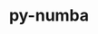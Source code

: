 ---
title: "py-numba"
layout: cache
categories: [package, develop]
meta: {"compilers": ["gcc@11.1.0", "gcc@11.4.0", "gcc@9.4.0", "intel-oneapi-compilers@2024.2.1"], "num_specs": 99, "num_specs_by_stack": {"data-vis-sdk": 13, "e4s": 52, "e4s-neoverse_v1": 5, "e4s-oneapi": 12, "e4s-power": 4, "e4s-rocm-external": 13, "root": 99}, "oss": ["ubuntu20.04", "ubuntu22.04"], "platforms": ["linux"], "stacks": ["data-vis-sdk", "e4s", "e4s-neoverse_v1", "e4s-oneapi", "e4s-power", "e4s-rocm-external", "root"], "targets": ["neoverse_v1", "ppc64le", "x86_64_v3"], "versions": ["0.58.1", "0.59.1", "0.60.0", "0.61.0"]}
spec_details: [{"compiler": "gcc@11.4.0", "hash": "2gt7vo4m56qusnpng6cf2q7n3t5v7eyd", "os": "ubuntu22.04", "platform": "linux", "size": "-", "stacks": ["e4s", "root"], "target": "x86_64_v3", "variants": ["build_system=python_pip", "~tbb"], "versions": ["0.59.1"]}, {"compiler": "gcc@11.4.0", "hash": "2ty75atjrqy4rhf6juzupgeku6f75do5", "os": "ubuntu22.04", "platform": "linux", "size": "-", "stacks": ["e4s-neoverse_v1", "root"], "target": "neoverse_v1", "variants": ["build_system=python_pip", "~tbb"], "versions": ["0.58.1"]}, {"compiler": "gcc@11.1.0", "hash": "3hemmoc2v5nhokg5jwt6jkmyvipdog6x", "os": "ubuntu20.04", "platform": "linux", "size": "-", "stacks": ["data-vis-sdk", "root"], "target": "x86_64_v3", "variants": ["build_system=python_pip", "~tbb"], "versions": ["0.59.1"]}, {"compiler": "gcc@11.4.0", "hash": "3nnpieml3quj655hibymmrpexap4npgi", "os": "ubuntu22.04", "platform": "linux", "size": "-", "stacks": ["e4s", "root"], "target": "x86_64_v3", "variants": ["build_system=python_pip", "~tbb"], "versions": ["0.61.0"]}, {"compiler": "gcc@11.4.0", "hash": "42k4etpyd3duz2vc437rkz2kw4vlyyen", "os": "ubuntu22.04", "platform": "linux", "size": "-", "stacks": ["e4s-rocm-external", "root"], "target": "x86_64_v3", "variants": ["build_system=python_pip", "~tbb"], "versions": ["0.59.1"]}, {"compiler": "gcc@11.4.0", "hash": "45h5bm6mczfkqmjpbppyjyrzfiedydyv", "os": "ubuntu22.04", "platform": "linux", "size": "-", "stacks": ["e4s", "root"], "target": "x86_64_v3", "variants": ["build_system=python_pip", "~tbb"], "versions": ["0.59.1"]}, {"compiler": "gcc@11.1.0", "hash": "4t4wu74ah24j2gojz2gdx6xbkazkbbom", "os": "ubuntu20.04", "platform": "linux", "size": "-", "stacks": ["data-vis-sdk", "root"], "target": "x86_64_v3", "variants": ["build_system=python_pip", "~tbb"], "versions": ["0.59.1"]}, {"compiler": "gcc@11.4.0", "hash": "4x5kr3jk4he365fmrmhlmyhqs74mbfu5", "os": "ubuntu22.04", "platform": "linux", "size": "-", "stacks": ["e4s-rocm-external", "root"], "target": "x86_64_v3", "variants": ["build_system=python_pip", "~tbb"], "versions": ["0.59.1"]}, {"compiler": "gcc@11.4.0", "hash": "5acbxch5vtoc7l2rtmlawj5hu7ht4row", "os": "ubuntu22.04", "platform": "linux", "size": "-", "stacks": ["e4s-neoverse_v1", "root"], "target": "neoverse_v1", "variants": ["build_system=python_pip", "~tbb"], "versions": ["0.58.1"]}, {"compiler": "intel-oneapi-compilers@2024.2.1", "hash": "5jxarcasuugzvoxkltvqeduw32s367eo", "os": "ubuntu22.04", "platform": "linux", "size": "-", "stacks": ["e4s-oneapi", "root"], "target": "x86_64_v3", "variants": ["build_system=python_pip", "~tbb"], "versions": ["0.59.1"]}, {"compiler": "gcc@11.4.0", "hash": "5olwrwhoyjlvd7n3uin57h3k2twqitfr", "os": "ubuntu22.04", "platform": "linux", "size": "-", "stacks": ["e4s", "root"], "target": "x86_64_v3", "variants": ["build_system=python_pip", "~tbb"], "versions": ["0.59.1"]}, {"compiler": "gcc@11.4.0", "hash": "5slt45cuhp7pgk6r6d42wkrunep7hitx", "os": "ubuntu22.04", "platform": "linux", "size": "-", "stacks": ["e4s", "root"], "target": "x86_64_v3", "variants": ["build_system=python_pip", "~tbb"], "versions": ["0.59.1"]}, {"compiler": "gcc@11.4.0", "hash": "67nply4tpgbvtv5sb2gw3p5k577jlkkk", "os": "ubuntu22.04", "platform": "linux", "size": "-", "stacks": ["e4s", "root"], "target": "x86_64_v3", "variants": ["build_system=python_pip", "~tbb"], "versions": ["0.61.0"]}, {"compiler": "gcc@11.4.0", "hash": "6dokvnjbcttk7e7kwlhzihprtutrnpvs", "os": "ubuntu22.04", "platform": "linux", "size": "-", "stacks": ["e4s-rocm-external", "root"], "target": "x86_64_v3", "variants": ["build_system=python_pip", "~tbb"], "versions": ["0.59.1"]}, {"compiler": "intel-oneapi-compilers@2024.2.1", "hash": "6na6lsyvisuhpp6fqpqas5w37yx7a3re", "os": "ubuntu22.04", "platform": "linux", "size": "-", "stacks": ["e4s-oneapi", "root"], "target": "x86_64_v3", "variants": ["build_system=python_pip", "~tbb"], "versions": ["0.59.1"]}, {"compiler": "gcc@11.4.0", "hash": "74yjjwtoarj6d6sclncysr5mub2alf3s", "os": "ubuntu22.04", "platform": "linux", "size": "-", "stacks": ["e4s", "root"], "target": "x86_64_v3", "variants": ["build_system=python_pip", "~tbb"], "versions": ["0.59.1"]}, {"compiler": "gcc@11.1.0", "hash": "7q2siqzqroufnpvp5aefpgyafwtmdjlf", "os": "ubuntu20.04", "platform": "linux", "size": "-", "stacks": ["data-vis-sdk", "root"], "target": "x86_64_v3", "variants": ["build_system=python_pip", "~tbb"], "versions": ["0.59.1"]}, {"compiler": "gcc@11.4.0", "hash": "7yq3gzucq2prfl6c5bdwwzztfqweifhw", "os": "ubuntu22.04", "platform": "linux", "size": "-", "stacks": ["e4s", "root"], "target": "x86_64_v3", "variants": ["build_system=python_pip", "~tbb"], "versions": ["0.59.1"]}, {"compiler": "gcc@11.4.0", "hash": "ahjjeijcsuyk6aycfewukrf2holpduvo", "os": "ubuntu22.04", "platform": "linux", "size": "-", "stacks": ["e4s", "root"], "target": "x86_64_v3", "variants": ["build_system=python_pip", "~tbb"], "versions": ["0.61.0"]}, {"compiler": "gcc@11.1.0", "hash": "bknhvgnzxlh75zazgjybntidqktcb7ym", "os": "ubuntu20.04", "platform": "linux", "size": "-", "stacks": ["data-vis-sdk", "root"], "target": "x86_64_v3", "variants": ["build_system=python_pip", "~tbb"], "versions": ["0.59.1"]}, {"compiler": "gcc@11.4.0", "hash": "caunjkawvs76qx35qp563ilvsomj2xxj", "os": "ubuntu22.04", "platform": "linux", "size": "-", "stacks": ["e4s", "root"], "target": "x86_64_v3", "variants": ["build_system=python_pip", "~tbb"], "versions": ["0.59.1"]}, {"compiler": "gcc@11.4.0", "hash": "clp7zjjocj4czytakutrl65swjrzosdg", "os": "ubuntu22.04", "platform": "linux", "size": "-", "stacks": ["e4s", "root"], "target": "x86_64_v3", "variants": ["build_system=python_pip", "~tbb"], "versions": ["0.59.1"]}, {"compiler": "gcc@11.4.0", "hash": "cs54n2sy6dtsuffvlstygcjoc4u4ix6u", "os": "ubuntu22.04", "platform": "linux", "size": "-", "stacks": ["e4s", "root"], "target": "x86_64_v3", "variants": ["build_system=python_pip", "~tbb"], "versions": ["0.59.1"]}, {"compiler": "intel-oneapi-compilers@2024.2.1", "hash": "cy7264kidfjgrpvyxjf3oksttjvrkvv6", "os": "ubuntu22.04", "platform": "linux", "size": "-", "stacks": ["e4s-oneapi", "root"], "target": "x86_64_v3", "variants": ["build_system=python_pip", "~tbb"], "versions": ["0.59.1"]}, {"compiler": "gcc@11.4.0", "hash": "d3jbjzg44phe6k37doqb6pelzfj2datx", "os": "ubuntu22.04", "platform": "linux", "size": "-", "stacks": ["e4s", "root"], "target": "x86_64_v3", "variants": ["build_system=python_pip", "~tbb"], "versions": ["0.61.0"]}, {"compiler": "intel-oneapi-compilers@2024.2.1", "hash": "dyetlwgnxyacdrxo4wxbkkt2iwhu7nxl", "os": "ubuntu22.04", "platform": "linux", "size": "-", "stacks": ["e4s-oneapi", "root"], "target": "x86_64_v3", "variants": ["build_system=python_pip", "~tbb"], "versions": ["0.59.1"]}, {"compiler": "gcc@11.4.0", "hash": "dzugr3q5xwzglarrfgevxzpwc2zdskuu", "os": "ubuntu22.04", "platform": "linux", "size": "-", "stacks": ["e4s-rocm-external", "root"], "target": "x86_64_v3", "variants": ["build_system=python_pip", "~tbb"], "versions": ["0.59.1"]}, {"compiler": "gcc@11.4.0", "hash": "e22jkygvjlibmw4p5lhk3lk4g7n2g6ji", "os": "ubuntu22.04", "platform": "linux", "size": "-", "stacks": ["e4s", "root"], "target": "x86_64_v3", "variants": ["build_system=python_pip", "~tbb"], "versions": ["0.61.0"]}, {"compiler": "gcc@11.4.0", "hash": "e4vju6obualkuphybn4gybfuzm6omc33", "os": "ubuntu22.04", "platform": "linux", "size": "-", "stacks": ["e4s-neoverse_v1", "root"], "target": "neoverse_v1", "variants": ["build_system=python_pip", "~tbb"], "versions": ["0.58.1"]}, {"compiler": "gcc@11.4.0", "hash": "e6vivu3ah3zwaezlsdo2kizogo2wavuw", "os": "ubuntu22.04", "platform": "linux", "size": "-", "stacks": ["e4s", "root"], "target": "x86_64_v3", "variants": ["build_system=python_pip", "~tbb"], "versions": ["0.59.1"]}, {"compiler": "gcc@11.4.0", "hash": "e7mhicfu726bgxd3f2lrju266rqtqszd", "os": "ubuntu22.04", "platform": "linux", "size": "-", "stacks": ["e4s", "root"], "target": "x86_64_v3", "variants": ["build_system=python_pip", "~tbb"], "versions": ["0.59.1"]}, {"compiler": "gcc@11.4.0", "hash": "eeawh6b6ymitpab7224erw375jsk4tke", "os": "ubuntu22.04", "platform": "linux", "size": "-", "stacks": ["e4s", "root"], "target": "x86_64_v3", "variants": ["build_system=python_pip", "~tbb"], "versions": ["0.61.0"]}, {"compiler": "gcc@11.4.0", "hash": "et4eml44h7rwgaa7jtg4kg7miijei3h4", "os": "ubuntu22.04", "platform": "linux", "size": "-", "stacks": ["e4s-rocm-external", "root"], "target": "x86_64_v3", "variants": ["build_system=python_pip", "~tbb"], "versions": ["0.59.1"]}, {"compiler": "gcc@11.1.0", "hash": "fbg37vf3slqg52xdtw5wgbktudalrs22", "os": "ubuntu20.04", "platform": "linux", "size": "-", "stacks": ["data-vis-sdk", "root"], "target": "x86_64_v3", "variants": ["build_system=python_pip", "~tbb"], "versions": ["0.59.1"]}, {"compiler": "gcc@9.4.0", "hash": "fcvi7ulshbpoxmqszpcy2xkolmdmiwzx", "os": "ubuntu20.04", "platform": "linux", "size": "-", "stacks": ["e4s-power", "root"], "target": "ppc64le", "variants": ["build_system=python_pip", "~tbb"], "versions": ["0.59.1"]}, {"compiler": "gcc@11.4.0", "hash": "ffnab5rsqiffulqfegh673wby67kuvyf", "os": "ubuntu22.04", "platform": "linux", "size": "-", "stacks": ["e4s", "root"], "target": "x86_64_v3", "variants": ["build_system=python_pip", "~tbb"], "versions": ["0.59.1"]}, {"compiler": "gcc@11.4.0", "hash": "fg7ds7qfhc5cmg6cjjtdwylu37sbcqtl", "os": "ubuntu22.04", "platform": "linux", "size": "-", "stacks": ["e4s", "root"], "target": "x86_64_v3", "variants": ["build_system=python_pip", "~tbb"], "versions": ["0.61.0"]}, {"compiler": "gcc@11.1.0", "hash": "fytdag3mn3koisugbkqfrltpukwxa4gh", "os": "ubuntu20.04", "platform": "linux", "size": "-", "stacks": ["data-vis-sdk", "root"], "target": "x86_64_v3", "variants": ["build_system=python_pip", "~tbb"], "versions": ["0.59.1"]}, {"compiler": "gcc@11.4.0", "hash": "gbzsgp25cl6dhdm7g5nn4hdhhi2gabs4", "os": "ubuntu22.04", "platform": "linux", "size": "-", "stacks": ["e4s", "root"], "target": "x86_64_v3", "variants": ["build_system=python_pip", "~tbb"], "versions": ["0.59.1"]}, {"compiler": "gcc@11.4.0", "hash": "gccajxlant6edmkgn4wunvf63tgignj5", "os": "ubuntu22.04", "platform": "linux", "size": "-", "stacks": ["e4s-neoverse_v1", "root"], "target": "neoverse_v1", "variants": ["build_system=python_pip", "~tbb"], "versions": ["0.58.1"]}, {"compiler": "gcc@11.4.0", "hash": "gchptk53j43uvhhue6yzmysnvcc2c7dt", "os": "ubuntu22.04", "platform": "linux", "size": "-", "stacks": ["e4s", "root"], "target": "x86_64_v3", "variants": ["build_system=python_pip", "~tbb"], "versions": ["0.59.1"]}, {"compiler": "gcc@11.4.0", "hash": "gqbthbqap2odrhr5wbtvtcp4ohjvtitp", "os": "ubuntu22.04", "platform": "linux", "size": "-", "stacks": ["e4s-rocm-external", "root"], "target": "x86_64_v3", "variants": ["build_system=python_pip", "~tbb"], "versions": ["0.59.1"]}, {"compiler": "gcc@11.4.0", "hash": "h4fjihg7qttrxqx4t4nfzy2l7p7vsufa", "os": "ubuntu22.04", "platform": "linux", "size": "-", "stacks": ["e4s", "root"], "target": "x86_64_v3", "variants": ["build_system=python_pip", "~tbb"], "versions": ["0.59.1"]}, {"compiler": "gcc@11.4.0", "hash": "h7zzlvnij7bet5s7yu2tvzcjhtipzsu4", "os": "ubuntu22.04", "platform": "linux", "size": "-", "stacks": ["e4s-rocm-external", "root"], "target": "x86_64_v3", "variants": ["build_system=python_pip", "~tbb"], "versions": ["0.59.1"]}, {"compiler": "gcc@11.1.0", "hash": "hj5kjrbtxctoql6ax777s3gt2gneejot", "os": "ubuntu20.04", "platform": "linux", "size": "-", "stacks": ["data-vis-sdk", "root"], "target": "x86_64_v3", "variants": ["build_system=python_pip", "~tbb"], "versions": ["0.59.1"]}, {"compiler": "gcc@9.4.0", "hash": "hp4eovnkjbbhrmmiy7ghmdtzabqg72fu", "os": "ubuntu20.04", "platform": "linux", "size": "-", "stacks": ["e4s-power", "root"], "target": "ppc64le", "variants": ["build_system=python_pip", "~tbb"], "versions": ["0.59.1"]}, {"compiler": "gcc@11.4.0", "hash": "ht3korydxesy3wlyrtvxldma657n4t66", "os": "ubuntu22.04", "platform": "linux", "size": "-", "stacks": ["e4s", "root"], "target": "x86_64_v3", "variants": ["build_system=python_pip", "~tbb"], "versions": ["0.59.1"]}, {"compiler": "intel-oneapi-compilers@2024.2.1", "hash": "i3p6nhglwvu6zcqhrdvr4dynpyqvopfq", "os": "ubuntu22.04", "platform": "linux", "size": "-", "stacks": ["e4s-oneapi", "root"], "target": "x86_64_v3", "variants": ["build_system=python_pip", "~tbb"], "versions": ["0.59.1"]}, {"compiler": "gcc@11.4.0", "hash": "inqcxpfmim5seref56x6ujlznszwxcfz", "os": "ubuntu22.04", "platform": "linux", "size": "-", "stacks": ["e4s", "root"], "target": "x86_64_v3", "variants": ["build_system=python_pip", "~tbb"], "versions": ["0.59.1"]}, {"compiler": "intel-oneapi-compilers@2024.2.1", "hash": "iv4robrakczpyfqxk5qoani5cd27jjk2", "os": "ubuntu22.04", "platform": "linux", "size": "-", "stacks": ["e4s-oneapi", "root"], "target": "x86_64_v3", "variants": ["build_system=python_pip", "~tbb"], "versions": ["0.59.1"]}, {"compiler": "intel-oneapi-compilers@2024.2.1", "hash": "j7wl6cthkcg27s3pwzbpfzwqnac4os3v", "os": "ubuntu22.04", "platform": "linux", "size": "-", "stacks": ["e4s-oneapi", "root"], "target": "x86_64_v3", "variants": ["build_system=python_pip", "~tbb"], "versions": ["0.59.1"]}, {"compiler": "gcc@11.4.0", "hash": "jkmqzywjhlos6gihvomcsmr53sl46bb5", "os": "ubuntu22.04", "platform": "linux", "size": "-", "stacks": ["e4s", "root"], "target": "x86_64_v3", "variants": ["build_system=python_pip", "~tbb"], "versions": ["0.59.1"]}, {"compiler": "gcc@11.4.0", "hash": "jmmbiyeceg5rgwbuuhjr24gndvjbxdvn", "os": "ubuntu22.04", "platform": "linux", "size": "-", "stacks": ["e4s", "root"], "target": "x86_64_v3", "variants": ["build_system=python_pip", "~tbb"], "versions": ["0.59.1"]}, {"compiler": "gcc@11.4.0", "hash": "jsraix5mnm6csqtgtfs3x5zdzpz24rm2", "os": "ubuntu22.04", "platform": "linux", "size": "-", "stacks": ["e4s", "root"], "target": "x86_64_v3", "variants": ["build_system=python_pip", "~tbb"], "versions": ["0.59.1"]}, {"compiler": "gcc@11.4.0", "hash": "kb3pcweozcjz4r2jef5rhhrm6lcqfvfu", "os": "ubuntu22.04", "platform": "linux", "size": "-", "stacks": ["e4s", "root"], "target": "x86_64_v3", "variants": ["build_system=python_pip", "~tbb"], "versions": ["0.59.1"]}, {"compiler": "gcc@11.4.0", "hash": "kdszdunptoyplrgyc6q74la35d5oknuc", "os": "ubuntu22.04", "platform": "linux", "size": "-", "stacks": ["e4s", "root"], "target": "x86_64_v3", "variants": ["build_system=python_pip", "~tbb"], "versions": ["0.61.0"]}, {"compiler": "gcc@9.4.0", "hash": "kqtbztbjuo6ducvslfolzonmghfvmyzq", "os": "ubuntu20.04", "platform": "linux", "size": "-", "stacks": ["e4s-power", "root"], "target": "ppc64le", "variants": ["build_system=python_pip", "~tbb"], "versions": ["0.60.0"]}, {"compiler": "gcc@11.4.0", "hash": "l3d6z4wa65drbqvkunmqukztezj57lfc", "os": "ubuntu22.04", "platform": "linux", "size": "-", "stacks": ["e4s", "root"], "target": "x86_64_v3", "variants": ["build_system=python_pip", "~tbb"], "versions": ["0.59.1"]}, {"compiler": "intel-oneapi-compilers@2024.2.1", "hash": "mnlcalubujo57wzbxc6vlv4tysfkmuya", "os": "ubuntu22.04", "platform": "linux", "size": "-", "stacks": ["e4s-oneapi", "root"], "target": "x86_64_v3", "variants": ["build_system=python_pip", "~tbb"], "versions": ["0.59.1"]}, {"compiler": "gcc@11.4.0", "hash": "mr5xueb3xwbhdg2uegdxghxajuj6ihrf", "os": "ubuntu22.04", "platform": "linux", "size": "-", "stacks": ["e4s", "root"], "target": "x86_64_v3", "variants": ["build_system=python_pip", "~tbb"], "versions": ["0.59.1"]}, {"compiler": "gcc@11.4.0", "hash": "msamjsrswjj4p6l6ciuyrw3vry6yskzh", "os": "ubuntu22.04", "platform": "linux", "size": "-", "stacks": ["e4s", "root"], "target": "x86_64_v3", "variants": ["build_system=python_pip", "~tbb"], "versions": ["0.59.1"]}, {"compiler": "gcc@11.4.0", "hash": "n2d6uhjz75vu2syzjwn5eqxcolfsma77", "os": "ubuntu22.04", "platform": "linux", "size": "-", "stacks": ["e4s", "root"], "target": "x86_64_v3", "variants": ["build_system=python_pip", "~tbb"], "versions": ["0.59.1"]}, {"compiler": "gcc@11.4.0", "hash": "najievjjslrugualicxecburxhyto5sp", "os": "ubuntu22.04", "platform": "linux", "size": "-", "stacks": ["e4s", "root"], "target": "x86_64_v3", "variants": ["build_system=python_pip", "~tbb"], "versions": ["0.59.1"]}, {"compiler": "gcc@11.4.0", "hash": "ngdxnv5t62csswc6m4opwpnca5utwacb", "os": "ubuntu22.04", "platform": "linux", "size": "-", "stacks": ["e4s", "root"], "target": "x86_64_v3", "variants": ["build_system=python_pip", "~tbb"], "versions": ["0.59.1"]}, {"compiler": "gcc@11.4.0", "hash": "nggwdg2s6wxxznoczgyjkniypyibn2ae", "os": "ubuntu22.04", "platform": "linux", "size": "-", "stacks": ["e4s", "root"], "target": "x86_64_v3", "variants": ["build_system=python_pip", "~tbb"], "versions": ["0.61.0"]}, {"compiler": "gcc@11.4.0", "hash": "nihhexgnfct32fl3whpxnpk4ad5juc4w", "os": "ubuntu22.04", "platform": "linux", "size": "-", "stacks": ["e4s", "root"], "target": "x86_64_v3", "variants": ["build_system=python_pip", "~tbb"], "versions": ["0.59.1"]}, {"compiler": "gcc@11.4.0", "hash": "ocdgclskdumopshoxyi3wopc65ei4nrt", "os": "ubuntu22.04", "platform": "linux", "size": "-", "stacks": ["e4s-rocm-external", "root"], "target": "x86_64_v3", "variants": ["build_system=python_pip", "~tbb"], "versions": ["0.59.1"]}, {"compiler": "gcc@11.4.0", "hash": "ofq5xkwe4tlgy5csj4h23tw5ky4rmwly", "os": "ubuntu22.04", "platform": "linux", "size": "-", "stacks": ["e4s", "root"], "target": "x86_64_v3", "variants": ["build_system=python_pip", "~tbb"], "versions": ["0.59.1"]}, {"compiler": "gcc@11.4.0", "hash": "okkfsot7gzvkcfpqzv4atrlzjb54x3yk", "os": "ubuntu22.04", "platform": "linux", "size": "-", "stacks": ["e4s-neoverse_v1", "root"], "target": "neoverse_v1", "variants": ["build_system=python_pip", "~tbb"], "versions": ["0.58.1"]}, {"compiler": "gcc@11.4.0", "hash": "okmlwgsd7z4avzkao23oisjruanbo3ii", "os": "ubuntu22.04", "platform": "linux", "size": "-", "stacks": ["e4s", "root"], "target": "x86_64_v3", "variants": ["build_system=python_pip", "~tbb"], "versions": ["0.59.1"]}, {"compiler": "gcc@11.4.0", "hash": "onqhdq3izyx2b4t2rce73vqi7xusjear", "os": "ubuntu22.04", "platform": "linux", "size": "-", "stacks": ["e4s", "root"], "target": "x86_64_v3", "variants": ["build_system=python_pip", "~tbb"], "versions": ["0.59.1"]}, {"compiler": "gcc@11.1.0", "hash": "oqkc3kfnquiddxgg5x44567acsuv4ufy", "os": "ubuntu20.04", "platform": "linux", "size": "-", "stacks": ["data-vis-sdk", "root"], "target": "x86_64_v3", "variants": ["build_system=python_pip", "~tbb"], "versions": ["0.59.1"]}, {"compiler": "gcc@11.1.0", "hash": "pejsvd4bxqci3sngolxehsztl46y35be", "os": "ubuntu20.04", "platform": "linux", "size": "-", "stacks": ["data-vis-sdk", "root"], "target": "x86_64_v3", "variants": ["build_system=python_pip", "~tbb"], "versions": ["0.59.1"]}, {"compiler": "gcc@11.1.0", "hash": "pl4qhetfegtopvhzs2chc2d2a7wzn34p", "os": "ubuntu20.04", "platform": "linux", "size": "-", "stacks": ["data-vis-sdk", "root"], "target": "x86_64_v3", "variants": ["build_system=python_pip", "~tbb"], "versions": ["0.59.1"]}, {"compiler": "gcc@11.4.0", "hash": "qbzz324sbcbwnl7wxnckdt54egqfgcdx", "os": "ubuntu22.04", "platform": "linux", "size": "-", "stacks": ["e4s", "root"], "target": "x86_64_v3", "variants": ["build_system=python_pip", "~tbb"], "versions": ["0.59.1"]}, {"compiler": "gcc@11.4.0", "hash": "s42p5yboxjxesb4z4mlxoknp3hxsmpzs", "os": "ubuntu22.04", "platform": "linux", "size": "-", "stacks": ["e4s-rocm-external", "root"], "target": "x86_64_v3", "variants": ["build_system=python_pip", "~tbb"], "versions": ["0.59.1"]}, {"compiler": "gcc@11.4.0", "hash": "sb666sayny26e3qqkt3osrydsap5qqfm", "os": "ubuntu22.04", "platform": "linux", "size": "-", "stacks": ["e4s", "root"], "target": "x86_64_v3", "variants": ["build_system=python_pip", "~tbb"], "versions": ["0.61.0"]}, {"compiler": "gcc@11.1.0", "hash": "spvizu7e7zn634ukkhrryvgisgws3iwk", "os": "ubuntu20.04", "platform": "linux", "size": "-", "stacks": ["data-vis-sdk", "root"], "target": "x86_64_v3", "variants": ["build_system=python_pip", "~tbb"], "versions": ["0.59.1"]}, {"compiler": "gcc@11.4.0", "hash": "srcapiiwx3vw6bbmoluga34syw43ovsj", "os": "ubuntu22.04", "platform": "linux", "size": "-", "stacks": ["e4s-rocm-external", "root"], "target": "x86_64_v3", "variants": ["build_system=python_pip", "~tbb"], "versions": ["0.59.1"]}, {"compiler": "gcc@9.4.0", "hash": "ssxoefwr4gahkxbpwmnbmc6tqyxhlh2c", "os": "ubuntu20.04", "platform": "linux", "size": "-", "stacks": ["e4s-power", "root"], "target": "ppc64le", "variants": ["build_system=python_pip", "~tbb"], "versions": ["0.60.0"]}, {"compiler": "intel-oneapi-compilers@2024.2.1", "hash": "swysrz6fg5362itiodjqxy7p7vmsgjl3", "os": "ubuntu22.04", "platform": "linux", "size": "-", "stacks": ["e4s-oneapi", "root"], "target": "x86_64_v3", "variants": ["build_system=python_pip", "~tbb"], "versions": ["0.59.1"]}, {"compiler": "gcc@11.4.0", "hash": "twu4fm3xyo5mnws4f2725ufxjoubszqu", "os": "ubuntu22.04", "platform": "linux", "size": "-", "stacks": ["e4s", "root"], "target": "x86_64_v3", "variants": ["build_system=python_pip", "~tbb"], "versions": ["0.61.0"]}, {"compiler": "gcc@11.4.0", "hash": "u4q6wjll2fgnzvpljzqit5jaghlwm4il", "os": "ubuntu22.04", "platform": "linux", "size": "-", "stacks": ["e4s", "root"], "target": "x86_64_v3", "variants": ["build_system=python_pip", "~tbb"], "versions": ["0.59.1"]}, {"compiler": "gcc@11.4.0", "hash": "u7jexriufpnxwttkqrrrlw5c7ol72wr3", "os": "ubuntu22.04", "platform": "linux", "size": "-", "stacks": ["e4s-rocm-external", "root"], "target": "x86_64_v3", "variants": ["build_system=python_pip", "~tbb"], "versions": ["0.59.1"]}, {"compiler": "intel-oneapi-compilers@2024.2.1", "hash": "uqbxnr6zyky43j266jn2zbkmtkeocklr", "os": "ubuntu22.04", "platform": "linux", "size": "-", "stacks": ["e4s-oneapi", "root"], "target": "x86_64_v3", "variants": ["build_system=python_pip", "~tbb"], "versions": ["0.59.1"]}, {"compiler": "gcc@11.4.0", "hash": "uuvrdsqkfpbjuwrrechsjlctm4qvdp4q", "os": "ubuntu22.04", "platform": "linux", "size": "-", "stacks": ["e4s", "root"], "target": "x86_64_v3", "variants": ["build_system=python_pip", "~tbb"], "versions": ["0.59.1"]}, {"compiler": "gcc@11.4.0", "hash": "v3hq42z4v2qt5a4pr2nqlytlspnlqawi", "os": "ubuntu22.04", "platform": "linux", "size": "-", "stacks": ["e4s", "root"], "target": "x86_64_v3", "variants": ["build_system=python_pip", "~tbb"], "versions": ["0.61.0"]}, {"compiler": "intel-oneapi-compilers@2024.2.1", "hash": "vdbd36rgurbadkkvi7wbxdejkvlg5fne", "os": "ubuntu22.04", "platform": "linux", "size": "-", "stacks": ["e4s-oneapi", "root"], "target": "x86_64_v3", "variants": ["build_system=python_pip", "~tbb"], "versions": ["0.59.1"]}, {"compiler": "gcc@11.4.0", "hash": "vy3l3kehdmqf27zp5y6cot6gkwch6hle", "os": "ubuntu22.04", "platform": "linux", "size": "-", "stacks": ["e4s", "root"], "target": "x86_64_v3", "variants": ["build_system=python_pip", "~tbb"], "versions": ["0.61.0"]}, {"compiler": "gcc@11.4.0", "hash": "wbgu5ameimibrlqc6zvh4uwjex35owy2", "os": "ubuntu22.04", "platform": "linux", "size": "-", "stacks": ["e4s", "root"], "target": "x86_64_v3", "variants": ["build_system=python_pip", "~tbb"], "versions": ["0.59.1"]}, {"compiler": "gcc@11.1.0", "hash": "wejwy3lp5zpoy6shsl2hmfedjd6nxaid", "os": "ubuntu20.04", "platform": "linux", "size": "-", "stacks": ["data-vis-sdk", "root"], "target": "x86_64_v3", "variants": ["build_system=python_pip", "~tbb"], "versions": ["0.59.1"]}, {"compiler": "gcc@11.4.0", "hash": "x57hccht7ztchftqp7t745mnunnu7vxo", "os": "ubuntu22.04", "platform": "linux", "size": "-", "stacks": ["e4s", "root"], "target": "x86_64_v3", "variants": ["build_system=python_pip", "~tbb"], "versions": ["0.59.1"]}, {"compiler": "gcc@11.4.0", "hash": "xnnutsvg2ilcsu3fhjdmy7li2svjf6wd", "os": "ubuntu22.04", "platform": "linux", "size": "-", "stacks": ["e4s-rocm-external", "root"], "target": "x86_64_v3", "variants": ["build_system=python_pip", "~tbb"], "versions": ["0.59.1"]}, {"compiler": "gcc@11.4.0", "hash": "xs2a3uwk2a6o6jxneiljiemzzo6xs4vo", "os": "ubuntu22.04", "platform": "linux", "size": "-", "stacks": ["e4s", "root"], "target": "x86_64_v3", "variants": ["build_system=python_pip", "~tbb"], "versions": ["0.59.1"]}, {"compiler": "intel-oneapi-compilers@2024.2.1", "hash": "yamtxceayixo26jhnxmtotzqaniuedij", "os": "ubuntu22.04", "platform": "linux", "size": "-", "stacks": ["e4s-oneapi", "root"], "target": "x86_64_v3", "variants": ["build_system=python_pip", "~tbb"], "versions": ["0.59.1"]}, {"compiler": "gcc@11.4.0", "hash": "z2gqxppwewkzhrqvm3rq2put7brmjtab", "os": "ubuntu22.04", "platform": "linux", "size": "-", "stacks": ["e4s-rocm-external", "root"], "target": "x86_64_v3", "variants": ["build_system=python_pip", "~tbb"], "versions": ["0.59.1"]}, {"compiler": "gcc@11.4.0", "hash": "zoh4u2lirja55pe4uy7a4pzrccmmhric", "os": "ubuntu22.04", "platform": "linux", "size": "-", "stacks": ["e4s", "root"], "target": "x86_64_v3", "variants": ["build_system=python_pip", "~tbb"], "versions": ["0.59.1"]}, {"compiler": "gcc@11.1.0", "hash": "zrj45iyur7puc5wbq65yufz5b3b3wjfb", "os": "ubuntu20.04", "platform": "linux", "size": "-", "stacks": ["data-vis-sdk", "root"], "target": "x86_64_v3", "variants": ["build_system=python_pip", "~tbb"], "versions": ["0.59.1"]}, {"compiler": "gcc@11.4.0", "hash": "zyjpz4qn7ywgvoefdehhchznqk5yngzq", "os": "ubuntu22.04", "platform": "linux", "size": "-", "stacks": ["e4s", "root"], "target": "x86_64_v3", "variants": ["build_system=python_pip", "~tbb"], "versions": ["0.59.1"]}]
---